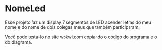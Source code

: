 # NomeLed
Esse projeto faz um display 7 segmentos de LED acender letras do meu nome e do nome de dois colegas meus que também participaram.

Você pode testa-lo no site wokwi.com copiando o código do programa e o do diagrama.
